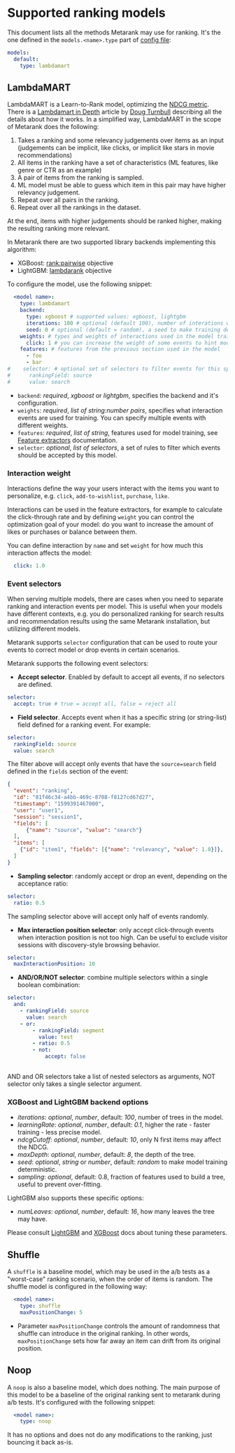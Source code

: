 # Supported ranking models

This document lists all the methods Metarank may use for ranking. It's the one defined in the `models.<name>.type` part
of [config file](sample-config.yml):
```yaml
models:
  default: 
    type: lambdamart 
```

## LambdaMART

LambdaMART is a Learn-to-Rank model, optimizing the [NDCG metric](https://en.wikipedia.org/wiki/Discounted_cumulative_gain). 
There is a [Lambdamart in Depth](https://softwaredoug.com/blog/2022/01/17/lambdamart-in-depth.html)
article by [Doug Turnbull](https://softwaredoug.com) describing all the details about how it works. In a simplified way,
LambdaMART in the scope of Metarank does the following:
1. Takes a ranking and some relevancy judgements over items as an input (judgements can be implicit, like clicks, or 
implicit like stars in movie recommendations)
2. All items in the ranking have a set of characteristics (ML features, like genre or CTR as an example)
3. A pair of items from the ranking is sampled.
4. ML model must be able to guess which item in this pair may have higher relevancy judgement.
5. Repeat over all pairs in the ranking.
6. Repeat over all the rankings in the dataset.

At the end, items with higher judgements should be ranked higher, making the resulting ranking more relevant.

In Metarank there are two supported library backends implementing this algorithm:
* XGBoost: [rank:pairwise](https://xgboost.readthedocs.io/en/stable/parameter.html) objective
* LightGBM: [lambdarank](https://lightgbm.readthedocs.io/en/latest/Parameters.html) objective

To configure the model, use the following snippet:
```yaml
  <model name>:
    type: lambdamart 
    backend:
      type: xgboost # supported values: xgboost, lightgbm
      iterations: 100 # optional (default 100), number of interations while training the model
      seed: 0 # optional (default = random), a seed to make training deterministic
    weights: # types and weights of interactions used in the model training
      click: 1 # you can increase the weight of some events to hint model to optimize more for them
    features: # features from the previous section used in the model
      - foo
      - bar
#    selector: # optional set of selectors to filter events for this specific model
#      rankingField: source
#      value: search
```

* `backend`: *required*, *xgboost* or *lightgbm*, specifies the backend and it's configuration.
* `weights`: *required*, *list of string:number pairs*, specifies what interaction events are used for training. You can specify multiple events with different weights.
* `features`: *required*, *list of string*, features used for model training, see [Feature extractors](feature-extractors.md) documentation.
* `selector`: *optional*, *list of selectors*, a set of rules to filter which events should be accepted by this model.

### Interaction weight

Interactions define the way your users interact with the items you want to personalize, e.g. `click`, `add-to-wishlist`, `purchase`, `like`.

Interactions can be used in the feature extractors, for example to calculate the click-through rate and 
by defining `weight` you can control the optimization goal of your model: do you want to increase the amount of likes or purchases or balance between them.

You can define interaction by `name` and set `weight` for how much this interaction affects the model: 

```yaml
  click: 1.0
```

### Event selectors

When serving multiple models, there are cases when you need to separate ranking and interaction events per model. This is useful when your models have different contexts, e.g. you do personalized ranking for search results and recommendation results using the same Metarank installation, but utilizing different models. 

Metarank supports `selector` configuration that can be used to route your events to correct model or drop events in certain scenarios.

Metarank supports the following event selectors:
* **Accept selector**. Enabled by default to accept all events, if no selectors are defined. 
```yaml
selector:
  accept: true # true = accept all, false = reject all
```
* **Field selector**. Accepts event when it has a specific string (or string-list) field defined for a ranking event. For example:
```yaml
selector:
  rankingField: source
  value: search
```
The filter above will accept only events that have the `source=search` field defined in the `fields` section of the event:
```json
{
  "event": "ranking",
  "id": "81f46c34-a4bb-469c-8708-f8127cd67d27",
  "timestamp": "1599391467000",
  "user": "user1",
  "session": "session1",
  "fields": [
      {"name": "source", "value": "search"}
  ],
  "items": [
    {"id": "item1", "fields": [{"name": "relevancy", "value": 1.0}]},
  ]
}
```
* **Sampling selector**: randomly accept or drop an event, depending on the acceptance ratio:
```yaml
selector:
  ratio: 0.5
```
The sampling selector above will accept only half of events randomly.
* **Max interaction position selector**: only accept click-through events when interaction position is not too high. Can be useful to exclude visitor sessions with discovery-style browsing behavior.
```yaml
selector:
  maxInteractionPosition: 10
```

* **AND/OR/NOT selector**: combine multiple selectors within a single boolean combination:
```yaml
selector:
  and:
    - rankingField: source
      value: search
    - or:
        - rankingField: segment
          value: test
        - ratio: 0.5
        - not:
            accept: false
    
```
AND and OR selectors take a list of nested selectors as arguments, NOT selector only takes a single selector argument.

### XGBoost and LightGBM backend options

* *iterations*: *optional*, *number*, default: *100*, number of trees in the model.
* *learningRate*: *optional*, *number*, default: *0.1*, higher the rate - faster training - less precise model.
* *ndcgCutoff*: *optional*, *number*, default: *10*, only N first items may affect the NDCG.
* *maxDepth*: *optional*, *number*, default: *8*, the depth of the tree.
* *seed*: *optional*, *string* or *number*, default: *random* to make model training deterministic.
* *sampling*: *optional*, default: 0.8, fraction of features used to build a tree, useful to prevent over-fitting.

LightGBM also supports these specific options:
* *numLeaves*: *optional*, *number*, default: *16*, how many leaves the tree may have.

Please consult [LightGBM](https://lightgbm.readthedocs.io/en/latest/Parameters-Tuning.html) and 
[XGBoost](https://xgboost.readthedocs.io/en/stable/parameter.html) docs about tuning these parameters.

## Shuffle

A `shuffle` is a baseline model, which may be used in the a/b tests as a "worst-case" ranking scenario, when
the order of items is random. The shuffle model is configured in the following way:
```yaml
  <model name>:
    type: shuffle
    maxPositionChange: 5
```

* Parameter `maxPositionChange` controls the amount of randomness that shuffle can introduce in the original ranking. In 
other words, `maxPositionChange` sets how far away an item can drift from its original position.


## Noop

A `noop` is also a baseline model, which does nothing. The main purpose of this model to be a baseline of the original 
ranking sent to metarank during a/b tests. It's configured with the following snippet:
```yaml
  <model name>:
    type: noop
```

It has no options and does not do any modifications to the ranking, just bouncing it back as-is. 